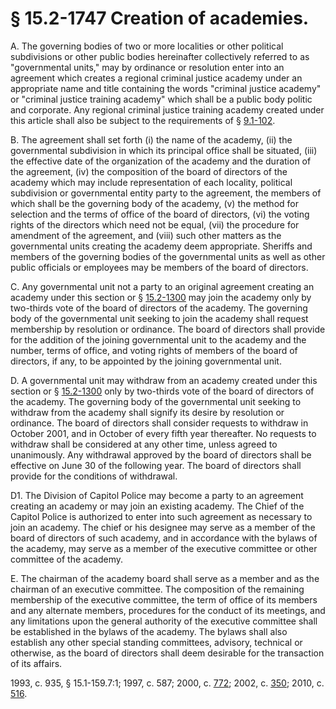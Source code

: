 # § 15.2-1747 Creation of academies.

<p>A. The governing bodies of two or more localities or other political subdivisions or other public bodies hereinafter collectively referred to as "governmental units," may by ordinance or resolution enter into an agreement which creates a regional criminal justice academy under an appropriate name and title containing the words "criminal justice academy" or "criminal justice training academy" which shall be a public body politic and corporate. Any regional criminal justice training academy created under this article shall also be subject to the requirements of § <a href='http://law.lis.virginia.gov/vacode/9.1-102/'>9.1-102</a>.</p><p>B. The agreement shall set forth (i) the name of the academy, (ii) the governmental subdivision in which its principal office shall be situated, (iii) the effective date of the organization of the academy and the duration of the agreement, (iv) the composition of the board of directors of the academy which may include representation of each locality, political subdivision or governmental entity party to the agreement, the members of which shall be the governing body of the academy, (v) the method for selection and the terms of office of the board of directors, (vi) the voting rights of the directors which need not be equal, (vii) the procedure for amendment of the agreement, and (viii) such other matters as the governmental units creating the academy deem appropriate. Sheriffs and members of the governing bodies of the governmental units as well as other public officials or employees may be members of the board of directors.</p><p>C. Any governmental unit not a party to an original agreement creating an academy under this section or § <a href='http://law.lis.virginia.gov/vacode/15.2-1300/'>15.2-1300</a> may join the academy only by two-thirds vote of the board of directors of the academy. The governing body of the governmental unit seeking to join the academy shall request membership by resolution or ordinance. The board of directors shall provide for the addition of the joining governmental unit to the academy and the number, terms of office, and voting rights of members of the board of directors, if any, to be appointed by the joining governmental unit.</p><p>D. A governmental unit may withdraw from an academy created under this section or § <a href='http://law.lis.virginia.gov/vacode/15.2-1300/'>15.2-1300</a> only by two-thirds vote of the board of directors of the academy. The governing body of the governmental unit seeking to withdraw from the academy shall signify its desire by resolution or ordinance. The board of directors shall consider requests to withdraw in October 2001, and in October of every fifth year thereafter. No requests to withdraw shall be considered at any other time, unless agreed to unanimously. Any withdrawal approved by the board of directors shall be effective on June 30 of the following year. The board of directors shall provide for the conditions of withdrawal.</p><p>D1. The Division of Capitol Police may become a party to an agreement creating an academy or may join an existing academy. The Chief of the Capitol Police is authorized to enter into such agreement as necessary to join an academy. The chief or his designee may serve as a member of the board of directors of such academy, and in accordance with the bylaws of the academy, may serve as a member of the executive committee or other committee of the academy.</p><p>E. The chairman of the academy board shall serve as a member and as the chairman of an executive committee. The composition of the remaining membership of the executive committee, the term of office of its members and any alternate members, procedures for the conduct of its meetings, and any limitations upon the general authority of the executive committee shall be established in the bylaws of the academy. The bylaws shall also establish any other special standing committees, advisory, technical or otherwise, as the board of directors shall deem desirable for the transaction of its affairs.</p><p>1993, c. 935, § 15.1-159.7:1; 1997, c. 587; 2000, c. <a href='http://lis.virginia.gov/cgi-bin/legp604.exe?001+ful+CHAP0772'>772</a>; 2002, c. <a href='http://lis.virginia.gov/cgi-bin/legp604.exe?021+ful+CHAP0350'>350</a>; 2010, c. <a href='http://lis.virginia.gov/cgi-bin/legp604.exe?101+ful+CHAP0516'>516</a>.</p>